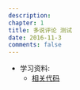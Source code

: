 ```yaml
---
description: 
chapter: 1
title: 多说评论 测试
date: 2016-11-3
comments: false
---
```

* 学习资料:
  * [相关代码](http://dev.duoshuo.com/)

<!-- 多说评论框 start -->

<div class="ds-thread" data-thread-key="{{page.url}}" data-title="{{page.title}}" data-url="{{site.url}}{{page.url}}"></div>

<!-- 多说评论框 end -->
<!-- 多说公共JS代码 start (一个网页只需插入一次) -->

<script type="text/javascript">
var duoshuoQuery = {short_name:"morvan"};
	(function() {
		var ds = document.createElement('script');
		ds.type = 'text/javascript';ds.async = true;
		ds.src = (document.location.protocol == 'https:' ? 'https:' : 'http:') + '//static.duoshuo.com/embed.js';
		ds.charset = 'UTF-8';
		(document.getElementsByTagName('head')[0] 
		 || document.getElementsByTagName('body')[0]).appendChild(ds);
	})();
	</script>
	
<!-- 多说公共JS代码 end -->